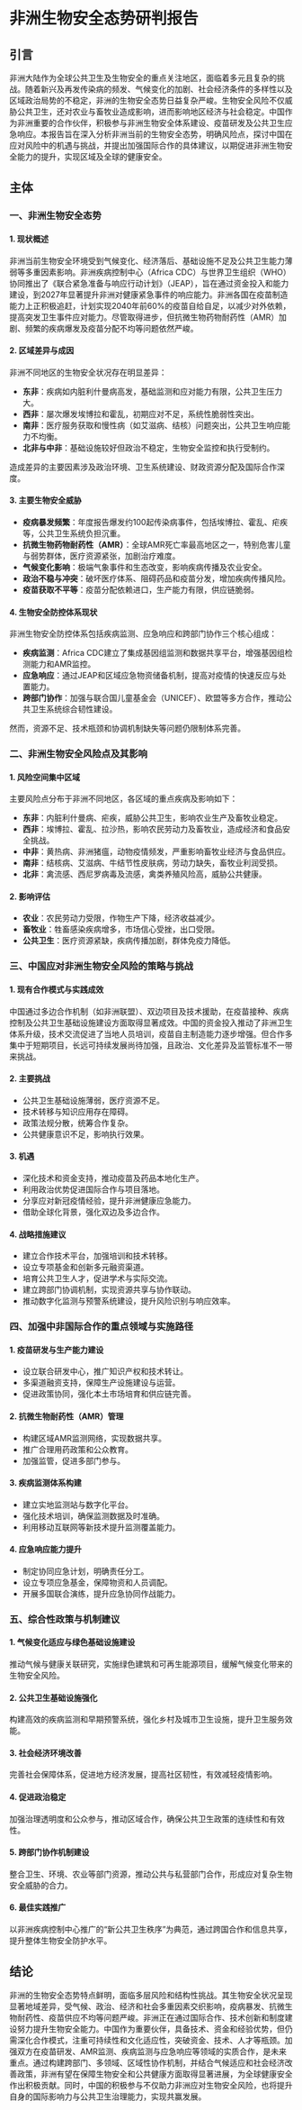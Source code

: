 # 非洲生物安全态势研判报告

## 引言

非洲大陆作为全球公共卫生及生物安全的重点关注地区，面临着多元且复杂的挑战。随着新兴及再发传染病的频发、气候变化的加剧、社会经济条件的多样性以及区域政治局势的不稳定，非洲的生物安全态势日益复杂严峻。生物安全风险不仅威胁公共卫生，还对农业与畜牧业造成影响，进而影响地区经济与社会稳定。中国作为非洲重要的合作伙伴，积极参与非洲生物安全体系建设、疫苗研发及公共卫生应急响应。本报告旨在深入分析非洲当前的生物安全态势，明确风险点，探讨中国在应对风险中的机遇与挑战，并提出加强国际合作的具体建议，以期促进非洲生物安全能力的提升，实现区域及全球的健康安全。

## 主体

### 一、非洲生物安全态势

#### 1. 现状概述

非洲当前生物安全环境受到气候变化、经济落后、基础设施不足及公共卫生能力薄弱等多重因素影响。非洲疾病控制中心（Africa CDC）与世界卫生组织（WHO）协同推出了《联合紧急准备与响应行动计划》（JEAP），旨在通过资金投入和能力建设，到2027年显著提升非洲对健康紧急事件的响应能力。非洲各国在疫苗制造能力上正积极追赶，计划实现2040年前60%的疫苗自给自足，以减少对外依赖，提高突发卫生事件应对能力。尽管取得进步，但抗微生物药物耐药性（AMR）加剧、频繁的疾病爆发及疫苗分配不均等问题依然严峻。

#### 2. 区域差异与成因

非洲不同地区的生物安全状况存在明显差异：

- **东非**：疾病如内脏利什曼病高发，基础监测和应对能力有限，公共卫生压力大。
- **西非**：屡次爆发埃博拉和霍乱，初期应对不足，系统性脆弱性突出。
- **南非**：医疗服务获取和慢性病（如艾滋病、结核）问题突出，公共卫生响应能力不均衡。
- **北非与中非**：基础设施较好但政治不稳定，生物安全监控和执行受制约。

造成差异的主要因素涉及政治环境、卫生系统建设、财政资源分配及国际合作深度。

#### 3. 主要生物安全威胁

- **疫病暴发频繁**：年度报告爆发约100起传染病事件，包括埃博拉、霍乱、疟疾等，公共卫生系统负担沉重。
- **抗微生物药物耐药性（AMR）**：全球AMR死亡率最高地区之一，特别危害儿童与弱势群体，医疗资源紧张，加剧治疗难度。
- **气候变化影响**：极端气象事件和生态改变，影响疾病传播及农业安全。
- **政治不稳与冲突**：破坏医疗体系、阻碍药品和疫苗分发，增加疾病传播风险。
- **疫苗获取不平等**：疫苗分配依赖进口，生产能力有限，供应链脆弱。

#### 4. 生物安全防控体系现状

非洲生物安全防控体系包括疾病监测、应急响应和跨部门协作三个核心组成：

- **疾病监测**：Africa CDC建立了集成基因组监测和数据共享平台，增强基因组检测能力和AMR监控。
- **应急响应**：通过JEAP和区域应急物资储备机制，提高对疫情的快速反应与处置能力。
- **跨部门协作**：加强与联合国儿童基金会（UNICEF）、欧盟等多方合作，推动公共卫生系统综合韧性建设。

然而，资源不足、技术瓶颈和协调机制缺失等问题仍限制体系完善。

### 二、非洲生物安全风险点及其影响

#### 1. 风险空间集中区域

主要风险点分布于非洲不同地区，各区域的重点疾病及影响如下：

- **东非**：内脏利什曼病、疟疾，威胁公共卫生，影响农业生产及畜牧业稳定。
- **西非**：埃博拉、霍乱、拉沙热，影响农民劳动力及畜牧业，造成经济和食品安全挑战。
- **中非**：黄热病、非洲猪瘟，动物疫情频发，严重影响畜牧业经济与食品供应。
- **南非**：结核病、艾滋病、牛结节性皮肤病，劳动力缺失，畜牧业利润受损。
- **北非**：禽流感、西尼罗病毒及流感，禽类养殖风险高，威胁公共健康。

#### 2. 影响评估

- **农业**：农民劳动力受限，作物生产下降，经济收益减少。
- **畜牧业**：牲畜感染疾病增多，市场信心受挫，出口受限。
- **公共卫生**：医疗资源紧缺，疾病传播加剧，群体免疫力降低。

### 三、中国应对非洲生物安全风险的策略与挑战

#### 1. 现有合作模式与实践成效

中国通过多边合作机制（如非洲联盟）、双边项目及技术援助，在疫苗接种、疾病控制及公共卫生基础设施建设方面取得显著成效。中国的资金投入推动了非洲卫生体系升级，技术交流促进了当地人员培训，疫苗自主制造能力逐步增强。但合作多集中于短期项目，长远可持续发展尚待加强，且政治、文化差异及监管标准不一带来挑战。

#### 2. 主要挑战

- 公共卫生基础设施薄弱，医疗资源不足。
- 技术转移与知识应用存在障碍。
- 政策法规分散，统筹合作复杂。
- 公共健康意识不足，影响执行效果。

#### 3. 机遇

- 深化技术和资金支持，推动疫苗及药品本地化生产。
- 利用政治优势促进国际合作与项目落地。
- 分享应对新冠疫情经验，提升非洲健康应急能力。
- 借助全球化背景，强化双边及多边合作。

#### 4. 战略措施建议

- 建立合作技术平台，加强培训和技术转移。
- 设立专项基金和创新多元融资渠道。
- 培育公共卫生人才，促进学术与实际交流。
- 建立跨部门协调机制，实现资源共享与协作联动。
- 推动数字化监测与预警系统建设，提升风险识别与响应效率。

### 四、加强中非国际合作的重点领域与实施路径

#### 1. 疫苗研发与生产能力建设

- 设立联合研发中心，推广知识产权和技术转让。
- 多渠道融资支持，保障生产设施建设与运营。
- 促进政策协同，强化本土市场培育和供应链完善。

#### 2. 抗微生物耐药性（AMR）管理

- 构建区域AMR监测网络，实现数据共享。
- 推广合理用药政策和公众教育。
- 加强监管，促进多部门参与。

#### 3. 疾病监测体系构建

- 建立实地监测站与数字化平台。
- 强化技术培训，确保监测数据及时准确。
- 利用移动互联网等新技术提升监测覆盖能力。

#### 4. 应急响应能力提升

- 制定协同应急计划，明确责任分工。
- 设立专项应急基金，保障物资和人员调配。
- 开展多国联合演练，提升应急协同作战能力。

### 五、综合性政策与机制建议

#### 1. 气候变化适应与绿色基础设施建设

推动气候与健康关联研究，实施绿色建筑和可再生能源项目，缓解气候变化带来的生物安全风险。

#### 2. 公共卫生基础设施强化

构建高效的疾病监测和早期预警系统，强化乡村及城市卫生设施，提升卫生服务效能。

#### 3. 社会经济环境改善

完善社会保障体系，促进地方经济发展，提高社区韧性，有效减轻疫情影响。

#### 4. 促进政治稳定

加强治理透明度和公众参与，推动区域合作，确保公共卫生政策的连续性和有效性。

#### 5. 跨部门协作机制建设

整合卫生、环境、农业等部门资源，推动公共与私营部门合作，形成应对复杂生物安全威胁的合力。

#### 6. 最佳实践推广

以非洲疾病控制中心推广的“新公共卫生秩序”为典范，通过跨国合作和信息共享，提升整体生物安全防护水平。

## 结论

非洲的生物安全态势特点鲜明，面临多层风险和结构性挑战。其生物安全状况呈现显著地域差异，受气候、政治、经济和社会多重因素交织影响，疫病暴发、抗微生物耐药性、疫苗供应不均等问题严峻。非洲正在通过国际合作、技术创新和制度建设努力提升生物安全能力。中国作为重要伙伴，具备技术、资金和经验优势，但仍需深化合作模式，注重可持续性和文化适应性，突破资金、技术、人才等瓶颈。加强双方在疫苗研发、AMR监测、疾病监测与应急响应等领域的实质合作，是未来重点。通过构建跨部门、多领域、区域性协作机制，并结合气候适应和社会经济改善政策，非洲有望在保障生物安全和公共健康方面取得显著进展，为全球健康安全作出积极贡献。同时，中国的积极参与不仅助力非洲应对生物安全风险，也将提升自身的国际影响力与公共卫生治理能力，实现共赢发展。
